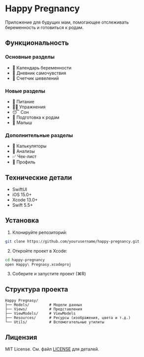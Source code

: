 # Happy Pregnancy

Приложение для будущих мам, помогающее отслеживать беременность и готовиться к родам.

## Функциональность

### Основные разделы
- 📅 Календарь беременности
- 📝 Дневник самочувствия
- 💝 Счетчик шевелений

### Новые разделы
- 🍎 Питание
- 🏃‍♀️ Упражнения
- 😴 Сон
- 👶 Подготовка к родам
- 👶 Малыш

### Дополнительные разделы
- 🧮 Калькуляторы
- 🏥 Анализы
- ✅ Чек-лист
- 👤 Профиль

## Технические детали

- SwiftUI
- iOS 15.0+
- Xcode 13.0+
- Swift 5.5+

## Установка

1. Клонируйте репозиторий:
```bash
git clone https://github.com/yourusername/happy-pregnancy.git
```

2. Откройте проект в Xcode:
```bash
cd happy-pregnancy
open Happy\ Pregnasy.xcodeproj
```

3. Соберите и запустите проект (⌘R)

## Структура проекта

```
Happy Pregnasy/
├── Models/         # Модели данных
├── Views/          # Представления
├── ViewModels/     # ViewModels
├── Resources/      # Ресурсы (изображения, цвета и т.д.)
└── Utils/          # Вспомогательные утилиты
```

## Лицензия

MIT License. См. файл [LICENSE](LICENSE) для деталей. 